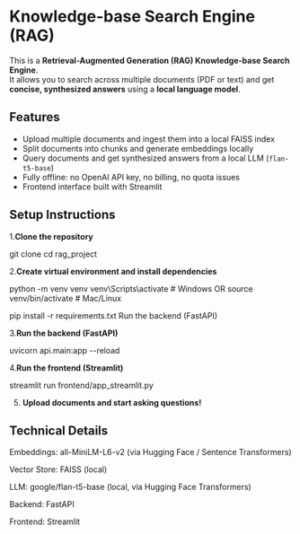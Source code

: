 # Knowledge-base Search Engine (RAG)

This is a **Retrieval-Augmented Generation (RAG) Knowledge-base Search Engine**.  
It allows you to search across multiple documents (PDF or text) and get **concise, synthesized answers** using a **local language model**.



## Features

- Upload multiple documents and ingest them into a local FAISS index
- Split documents into chunks and generate embeddings locally
- Query documents and get synthesized answers from a local LLM (`flan-t5-base`)
- Fully offline: no OpenAI API key, no billing, no quota issues
- Frontend interface built with Streamlit


## Setup Instructions

1.**Clone the repository**


git clone <your-repo-url>
cd rag_project


2.**Create virtual environment and install dependencies**


python -m venv venv
venv\Scripts\activate     # Windows
OR
source venv/bin/activate  # Mac/Linux

pip install -r requirements.txt
Run the backend (FastAPI)

3.**Run the backend (FastAPI)**


uvicorn api.main:app --reload

4.**Run the frontend (Streamlit)**


streamlit run frontend/app_streamlit.py

5. **Upload documents and start asking questions!**

## Technical Details
Embeddings: all-MiniLM-L6-v2 (via Hugging Face / Sentence Transformers)

Vector Store: FAISS (local)

LLM: google/flan-t5-base (local, via Hugging Face Transformers)

Backend: FastAPI

Frontend: Streamlit

